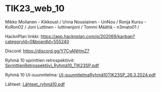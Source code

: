 # TIK23_web_10
Mikko Moilanen - Kikkoust /
Unna Nousiainen - UnNou /
Ronja Kursu - KuRon02 /
Joni Luttinen - luttinenjoni /
Tommi Määttä - n3mato01 /

HacknPlan linkki:
https://app.hacknplan.com/p/202069/kanban?categoryId=0&boardId=555240

Discord:
https://discord.gg/Y7CyANHmZ7

Ryhmä 10 sprinttien retrospektiivit:
[SprinttienRetrospektiivi_Ryhmä10_TIK23SP.pdf](https://github.com/luttinenjoni/TIK23_web_10/files/15197927/SprinttienRetrospektiivi_Ryhma10_TIK23SP.pdf)

Ryhmä 10 UI-suunnitelma:
[UI-suunnitelmaRyhmä10TIK23SP_26.3.2024.pdf](https://github.com/luttinenjoni/TIK23_web_10/files/15198219/UI-suunnitelmaRyhma10TIK23SP_26.3.2024.pdf)

Lähteet:
[Lähteet_ryhmä10.pdf](https://github.com/luttinenjoni/TIK23_web_10/files/15198659/Lahteet_ryhma10.pdf)

